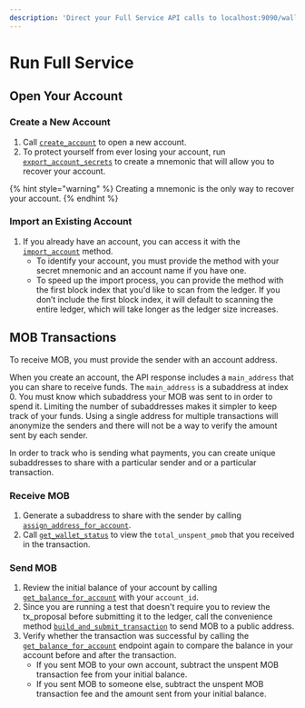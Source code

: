 ```yaml
---
description: 'Direct your Full Service API calls to localhost:9090/wallet.'
---
```


# Run Full Service

## Open Your Account

### Create a New Account

1. Call [`create_account`](../accounts/account/create_account.md) to open a new account.
2. To protect yourself from ever losing your account, run [`export_account_secrets`](../accounts/account-secrets/export_account_secrets.md) to create a mnemonic that will allow you to recover your account. 

{% hint style="warning" %}
Creating a mnemonic is the only way to recover your account.
{% endhint %}

### Import an Existing Account

1. If you already have an account, you can access it with the [`import_account`](../accounts/account/import_account.md) method. 
   * To identify your account, you must provide the method with your secret mnemonic and an account name if you have one. 
   * To speed up the import process, you can provide the method with the first block index that you'd like to scan from the ledger. If you don’t include the first block index, it will default to scanning the entire ledger, which will take longer as the ledger size increases.

## MOB Transactions

To receive MOB, you must provide the sender with an account address.

When you create an account, the API response includes a `main_address` that you can share to receive funds. The `main_address` is a subaddress at index 0. You must know which subaddress your MOB was sent to in order to spend it. Limiting the number of subaddresses makes it simpler to keep track of your funds. Using a single address for multiple transactions will anonymize the senders and there will not be a way to verify the amount sent by each sender.

In order to track who is sending what payments, you can create unique subaddresses to share with a particular sender and or a particular transaction.

### Receive MOB

1. Generate a subaddress to share with the sender by calling [`assign_address_for_account`](../accounts/address/assign_address_for_account.md).
2. Call [`get_wallet_status`](../wallet/wallet-status/get_wallet_status.md) to view the `total_unspent_pmob` that you received in the transaction.

### Send MOB

1. Review the initial balance of your account by calling [`get_balance_for_account`](../accounts/balance/get_balance_for_account.md) with your `account_id`.
2. Since you are running a test that doesn't require you to review the tx\_proposal before submitting it to the ledger, call the convenience method [`build_and_submit_transaction`](../transactions/transaction/build_and_submit_transaction.md) to send MOB to a public address.
3. Verify whether the transaction was successful by calling the [`get_balance_for_account`](../accounts/balance/get_balance_for_account.md) endpoint again to compare the balance in your account before and after the transaction.
   * If you sent MOB to your own account, subtract the unspent MOB transaction fee from your initial balance. 
   * If you sent MOB to someone else, subtract the unspent MOB transaction fee and the amount sent from your initial balance. 

